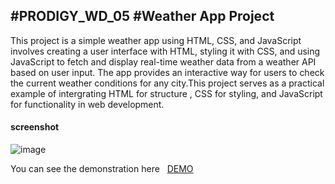 #PRODIGY_WD_05
#Weather App Project 
-----------------------------------
<p>This project is a simple weather app using HTML, CSS, and JavaScript involves creating a user interface with HTML, styling it with CSS, and using JavaScript to fetch and display real-time weather data from a weather API based on user input. The app provides an interactive way for users to check the current weather conditions for any city.This project serves as a practical example of intergrating HTML for structure , CSS for styling, and JavaScript for functionality in web development.</p>
<h4>screenshot</h4>





![image](https://github.com/Nagasai1525/PRODIGY_WD_05/assets/164615341/0e851eda-1991-4c61-8381-09493c9202bc)










<p> You can see the demonstration here &nbsp; <a href="https://nagasai1525.github.io/PRODIGY_WD_05/"> DEMO </a></p>
